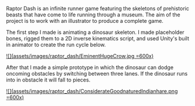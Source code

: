 Raptor Dash is an infinite runner game featuring the skeletons of prehistoric
beasts that have come to life running through a museum. The aim of the project
is to work with an illustrator to produce a complete game.

The first step I made is animating a dinosaur skeleton. I made placeholder
bones, rigged them to a 2D inverse kinematics script, and used Unity's built in
animator to create the run cycle below.

[![](assets/images/raptor_dash/EminentHugeCrow.jpg =600x)](https://gfycat.com/EminentHugeCrow)

After that I made a simple prototype in which the dinosaur can dodge oncoming obstacles by switching between three lanes. If the dinosaur runs into in obstacle it will fall to pieces.

[![](assets/images/raptor_dash/ConsiderateGoodnaturedIndianhare.png =600x)](https://gfycat.com/ConsiderateGoodnaturedIndianhare)
